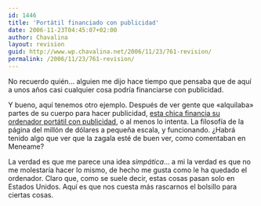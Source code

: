 ```yaml
---
id: 1446
title: 'Portátil financiado con publicidad'
date: 2006-11-23T04:45:07+02:00
author: Chavalina
layout: revision
guid: http://www.wp.chavalina.net/2006/11/23/761-revision/
permalink: /2006/11/23/761-revision/
---
```

No recuerdo quién… alguien me dijo hace tiempo que pensaba que de aquí a unos a&ntilde;os casi cualquier cosa podría financiarse con publicidad. 

Y bueno, aquí tenemos otro ejemplo. Después de ver gente que «alquilaba» partes de su cuerpo para hacer publicidad, <a href="http://chuddup.com/laser-etched-laptop/" target="_blank">esta chica financia su ordenador portátil con publicidad</a>, o al menos lo intenta. La filosofía de la página del millón de dólares a peque&ntilde;a escala, y funcionando. &iquest;Habrá tenido algo que ver que la zagala esté de buen ver, como comentaban en Meneame?

La verdad es que me parece una idea _simpática_… a mi la verdad es que no me molestaría hacer lo mismo, de hecho me gusta como le ha quedado el ordenador. Claro que, como se suele decir, estas cosas pasan solo en Estados Unidos. Aquí es que nos cuesta más rascarnos el bolsillo para ciertas cosas.